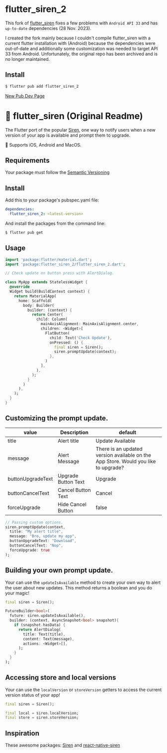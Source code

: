 # flutter_siren_2

This fork of [flutter_siren](https://pub.dev/packages/flutter_siren/example) fixes a few problems with `Android API 33` and has `up-to-date` dependencies (28 Nov. 2023). 

I created the fork mainly because I couldn't compile flutter_siren with a current flutter installation with (Android) because the dependencies were out-of-date and additionally some customization was needed to target API 33 from Android. Unfortunately, the original repo has been archived and is no longer maintained.

## Install

```sh
$ flutter pub add flutter_siren_2
```

[New Pub Dev Page](https://pub.dev/packages/flutter_siren_2)

# 🚨 flutter_siren (Original Readme)



The Flutter port of the popular [Siren](https://github.com/ArtSabintsev/Siren), one way to notify users when a new version of your app is available and prompt them to upgrade.

🚀 Supports iOS, Android and MacOS.

## Requirements
Your package must follow the [Semantic Versioning](https://semver.org/)

## Install
Add this to your package's pubspec.yaml file:

```yaml
dependencies:
  flutter_siren_2: <latest-version>
```

And install the packages from the command line:

```sh
$ flutter pub get
```

## Usage

```dart
import 'package:flutter/material.dart';
import 'package:flutter_siren_2/flutter_siren_2.dart';

// Check update on button press with AlertDialog.

class MyApp extends StatelessWidget {
  @override
  Widget build(BuildContext context) {
    return MaterialApp(
      home: Scaffold(
        body: Builder(
          builder: (context) {
            return Center(
              child: Column(
                mainAxisAlignment: MainAxisAlignment.center,
                children: <Widget>[
                  FlatButton(
                    child: Text('Check Update'),
                    onPressed: () {
                      final siren = Siren();
                      siren.promptUpdate(context);
                    },
                  )
                ],
              ),
            );
          }
        )
      ),
    );
  }
}

```

## Customizing the prompt update. 

| value             | Description             | default |
| -------------     |-------------            | -----|
|title              | Alert title             | Update Available |
|message            | Alert Message           | There is an updated version available on the App Store. Would you like to upgrade? |
|buttonUpgradeText  | Upgrade Button Text     | Upgrade |
|buttonCancelText   | Cancel Button Text      | Cancel |
|forceUpgrade       | Hide Cancel Button      | false |

```dart
// Passing custom options.
siren.promptUpdate(context, 
  title: "My alert title", 
  message: "Bro, update my app", 
  buttonUpgradeText: "Download",  
  buttonCancelText: "Nop",
  forceUpgrade: true
);
```

## Building your own prompt update.

Your can use the `updateIsAvailable` method to create your own way to alert the user about new updates. This method returns a boolean and you do your magic!  
```dart 
final siren = Siren();

FutureBuilder<bool>(
  future: siren.updateIsAvailable(),
  builder: (context, AsyncSnapshot<bool> snapshot){ 
    if (snapshot.hasData) {
      return AlertDialog(
        title: Text(title),
        content: Text(message),
        actions: <Widget>[],
      );
    }
  }
);
```

## Accessing store and local versions

Your can use the `localVersion` or `storeVersion` getters to access the current version status of your app!  
```dart 
final siren = Siren();

final local = siren.localVersion;
final store = siren.storeVersion;
```

## Inspiration
These awesome packages: [Siren](https://github.com/ArtSabintsev/Siren) and [react-native-siren](https://github.com/GantMan/react-native-siren)

